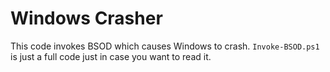 # Windows Crasher

This code invokes BSOD which causes Windows to crash. `Invoke-BSOD.ps1` is just a full code just in case you want to read it. 
